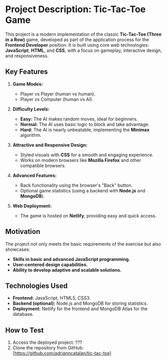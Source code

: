 # Project Description: Tic-Tac-Toe Game

This project is a modern implementation of the classic **Tic-Tac-Toe (Three in a Row)** game, developed as part of the application process for the **Frontend Developer** position. It is built using core web technologies: **JavaScript**, **HTML**, and **CSS**, with a focus on gameplay, interactive design, and responsiveness.

## Key Features  
1. **Game Modes:**
   - Player vs Player (human vs human).
   - Player vs Computer (human vs AI).

2. **Difficulty Levels:**
   - **Easy:** The AI makes random moves, ideal for beginners.  
   - **Normal:** The AI uses basic logic to block and take advantage.  
   - **Hard:** The AI is nearly unbeatable, implementing the **Minimax** algorithm.  

3. **Attractive and Responsive Design:**
   - Styled visuals with **CSS** for a smooth and engaging experience.  
   - Works on modern browsers like **Mozilla Firefox** and other compatible browsers.  

4. **Advanced Features:**
   - Back functionality using the browser's "Back" button.
   - Optional game statistics (using a backend with **Node.js** and **MongoDB**).  

5. **Web Deployment:**
   - The game is hosted on **Netlify**, providing easy and quick access.  

## Motivation  
The project not only meets the basic requirements of the exercise but also showcases:
- **Skills in basic and advanced JavaScript programming.**
- **User-centered design capabilities.**
- **Ability to develop adaptive and scalable solutions.**

## Technologies Used
- **Frontend:** JavaScript, HTML5, CSS3.  
- **Backend (optional):** Node.js and MongoDB for storing statistics.  
- **Deployment:** Netlify for the frontend and MongoDB Atlas for the database.

## How to Test
1. Access the deployed project: ???
2. Clone the repository from GitHub: [https://github.com/adrianncatalan/tic-tac-toe]
